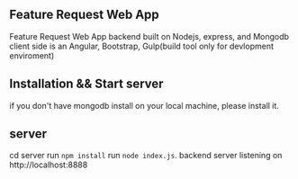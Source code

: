 ## Feature Request Web App
Feature Request Web App backend built on Nodejs, express, and Mongodb
client side is an Angular, Bootstrap, Gulp(build tool only for devlopment enviroment)


## Installation && Start server
if you don't have mongodb install on your local machine, please install it. 

 ## server 
  cd server
  run `npm install` 
  run `node index.js`.
  backend server listening on http://localhost:8888

